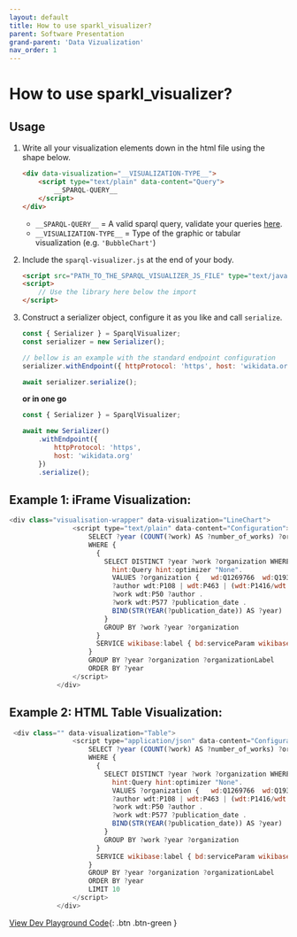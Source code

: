 ```yaml
---
layout: default
title: How to use sparkl_visualizer? 
parent: Software Presentation
grand-parent: 'Data Vizualization'
nav_order: 1
---
```

# How to use sparkl_visualizer? 

## Usage

1. Write all your visualization elements down in the html file using the shape below.

    ```html
    <div data-visualization="__VISUALIZATION-TYPE__">
        <script type="text/plain" data-content="Query">
            __SPARQL-QUERY__
        </script>
    </div>
    ```

    - `__SPARQL-QUERY__` = A valid sparql query, validate your queries [here](https://query.wikidata.org).
    - `__VISUALIZATION-TYPE__` = Type of the graphic or tabular visualization (e.g. `'BubbleChart'`)

2. Include the `sparql-visualizer.js` at the end of your body.

    ```html
    <script src="PATH_TO_THE_SPARQL_VISUALIZER_JS_FILE" type="text/javascript"></script>
    <script>
        // Use the library here below the import
    </script>
    ```

3. Construct a serializer object, configure it as you like and call `serialize`.

    ```js
    const { Serializer } = SparqlVisualizer;
    const serializer = new Serializer();

    // bellow is an example with the standard endpoint configuration
    serializer.withEndpoint({ httpProtocol: 'https', host: 'wikidata.org' });

    await serializer.serialize();
    ```

    **or in one go**

    ```js
    const { Serializer } = SparqlVisualizer;

    await new Serializer()
        .withEndpoint({
            httpProtocol: 'https',
            host: 'wikidata.org'
        })
        .serialize();
    ```


## Example 1: iFrame Visualization:

```javascript
<div class="visualisation-wrapper" data-visualization="LineChart">
                <script type="text/plain" data-content="Configuration">
                    SELECT ?year (COUNT(?work) AS ?number_of_works) ?organization ?organizationLabel
                    WHERE {
                      {
                        SELECT DISTINCT ?year ?work ?organization WHERE {
                          hint:Query hint:optimizer "None".
                          VALUES ?organization {   wd:Q1269766  wd:Q193196   }
                          ?author wdt:P108 | wdt:P463 | (wdt:P1416/wdt:P361*) ?organization .
                          ?work wdt:P50 ?author .
                          ?work wdt:P577 ?publication_date .
                          BIND(STR(YEAR(?publication_date)) AS ?year)
                        }
                        GROUP BY ?work ?year ?organization
                      }
                      SERVICE wikibase:label { bd:serviceParam wikibase:language "en". }
                    }
                    GROUP BY ?year ?organization ?organizationLabel
                    ORDER BY ?year
                </script>
            </div>
```

## Example 2: HTML Table Visualization:

```javascript
 <div class="" data-visualization="Table">
                <script type="application/json" data-content="Configuration">
                    SELECT ?year (COUNT(?work) AS ?number_of_works) ?organization ?organizationLabel
                    WHERE {
                      {
                        SELECT DISTINCT ?year ?work ?organization WHERE {
                          hint:Query hint:optimizer "None".
                          VALUES ?organization {   wd:Q1269766  wd:Q193196   }
                          ?author wdt:P108 | wdt:P463 | (wdt:P1416/wdt:P361*) ?organization .
                          ?work wdt:P50 ?author .
                          ?work wdt:P577 ?publication_date .
                          BIND(STR(YEAR(?publication_date)) AS ?year)
                        }
                        GROUP BY ?work ?year ?organization
                      }
                      SERVICE wikibase:label { bd:serviceParam wikibase:language "en". }
                    }
                    GROUP BY ?year ?organization ?organizationLabel
                    ORDER BY ?year
                    LIMIT 10
                </script>
            </div>
```

[View Dev Playground Code](https://github.com/code-openness/sparql-visualizer/tree/master/playground){: .btn .btn-green }